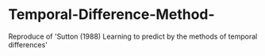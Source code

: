 # Temporal-Difference-Method-
Reproduce of 'Sutton (1988) Learning to predict by the methods of temporal differences'
